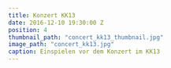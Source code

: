 ```yaml
---
title: Konzert KK13
date: 2016-12-10 19:30:00 Z
position: 4
thumbnail_path: "concert_kk13_thumbnail.jpg"
image_path: "concert_kk13.jpg"
caption: Einspielen vor dem Konzert im KK13
---
```



